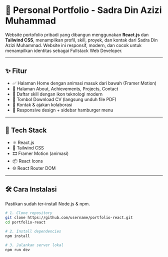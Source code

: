 # 🚀 Personal Portfolio - Sadra Din Azizi Muhammad

Website portofolio pribadi yang dibangun menggunakan **React.js** dan **Tailwind CSS**, menampilkan profil, skill, proyek, dan kontak dari Sadra Din Azizi Muhammad. Website ini responsif, modern, dan cocok untuk menampilkan identitas sebagai Fullstack Web Developer.

---

## ✨ Fitur

- ✅ Halaman Home dengan animasi masuk dari bawah (Framer Motion)
- 📄 Halaman About, Achievements, Projects, Contact
- 🧠 Daftar skill dengan ikon teknologi modern
- 📁 Tombol Download CV (langsung unduh file PDF)
- 💬 Kontak & ajakan kolaborasi
- 📱 Responsive design + sidebar hamburger menu

---

## 🚀 Tech Stack

- ⚛️ React.js
- 💨 Tailwind CSS
- 🎞️ Framer Motion (animasi)
- 📦 React Icons
- 🌐 React Router DOM

---

## 🛠️ Cara Instalasi

Pastikan sudah ter-install Node.js & npm.

```bash
# 1. Clone repository
git clone https://github.com/username/portfolio-react.git
cd portfolio-react

# 2. Install dependencies
npm install

# 3. Jalankan server lokal
npm run dev
